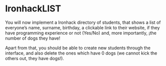 # IronhackLIST

You will now implement a Ironhack directory of students, that shows a list of everyone’s name, surname, birthday, a clickable link to their website, if they have programming experience or not (Yes/No) and, more importantly, ¡the number of dogs they have!

Apart from that, you should be able to create new students through the interface, and also delete the ones which have 0 dogs (we cannot
kick the others out, they have dogs!).
